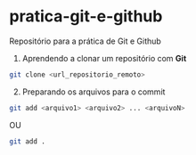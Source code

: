 # pratica-git-e-github
Repositório para a prática de Git e Github 

1.  Aprendendo a clonar um repositório com **Git**

```bash
git clone <url_repositorio_remoto>
```

2. Preparando os arquivos para o commit 

```bash
git add <arquivo1> <arquivo2> ... <arquivoN>
```
OU
```bash
git add .
```
